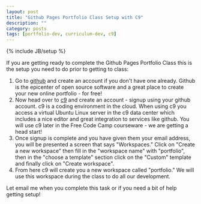 ```yaml
---
layout: post
title: "Github Pages Portfolio Class Setup with C9"
description: ""
category: posts
tags: [portfolio-dev, curriculum-dev, c9]
---
```

{% include JB/setup %}

If you are getting ready to complete the Github Pages Portfolio Class this is the setup you need to do prior to getting to class:

1. Go to [github](https://github.com/) and create an account if you don't have one already. Github is the epicenter of open source software and a great place to create your new online portfolio - for free!
2. Now head over to [c9](https://c9.io) and create an account - signup using your github account. c9 is a coding environment in the cloud. When using c9 you access a virtual Ubuntu Linux server in the c9 data center which includes a nice editor and great integration to services like github. You will use c9 later in the Free Code Camp courseware - we are getting a head start!
3. Once signup is complete and you have given them your email address, you will be presented a screen that says "Workspaces." Click on "Create a new workspace" then fill in the "workspace name" with "portfolio", then in the "choose a template" section click on the "Custom" template and finally click on "Create workspace".
4. From here c9 will create you a new workspace called "portfolio." We will use this workspace during the class to do all our development. 

Let email me when you complete this task or if you need a bit of help getting setup!


